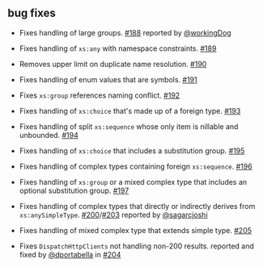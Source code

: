## bug fixes

- Fixes handling of large groups. [#188][188] reported by [@workingDog][@workingDog]
- Fixes handling of `xs:any` with namespace constraints. [#189][189]
- Removes upper limit on duplicate name resolution. [#190][190]
- Fixes handling of enum values that are symbols. [#191][191]
- Fixes `xs:group` references naming conflict. [#192][192]
- Fixes handling of `xs:choice` that's made up of a foreign type. [#193][193]
- Fixes handling of split `xs:sequence` whose only item is nillable and unbounded. [#194][194]
- Fixes handling of `xs:choice` that includes a substitution group. [#195][195]
- Fixes handling of complex types containing foreign `xs:sequence`. [#196][196]
- Fixes handling of `xs:group` or a mixed complex type that includes an optional substitution group. [#197][197]
- Fixes handling of complex types that directly or indirectly derives from `xs:anySimpleType`. [#200][200]/[#203][203] reported by [@sagarcjoshi][@sagarcjoshi]
- Fixes handling of mixed complex type that extends simple type. [#205][205]
- Fixes `DispatchHttpClients` not handling non-200 results. reported and fixed by [@dportabella][@dportabella] in [#204][204]

  [188]: https://github.com/eed3si9n/scalaxb/issues/188
  [189]: https://github.com/eed3si9n/scalaxb/issues/189
  [190]: https://github.com/eed3si9n/scalaxb/issues/190
  [191]: https://github.com/eed3si9n/scalaxb/issues/191
  [192]: https://github.com/eed3si9n/scalaxb/issues/192
  [193]: https://github.com/eed3si9n/scalaxb/issues/193
  [194]: https://github.com/eed3si9n/scalaxb/issues/194
  [195]: https://github.com/eed3si9n/scalaxb/issues/195
  [196]: https://github.com/eed3si9n/scalaxb/issues/196
  [197]: https://github.com/eed3si9n/scalaxb/issues/197
  [200]: https://github.com/eed3si9n/scalaxb/issues/200
  [203]: https://github.com/eed3si9n/scalaxb/issues/203
  [204]: https://github.com/eed3si9n/scalaxb/issues/204
  [205]: https://github.com/eed3si9n/scalaxb/issues/205
  [@workingDog]: https://github.com/workingDog
  [@sagarcjoshi]: https://github.com/sagarcjoshi
  [@dportabella]: https://github.com/dportabella
